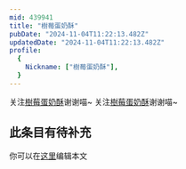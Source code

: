 ```yaml
---
mid: 439941
title: "樹莓蛋奶酥"
pubDate: "2024-11-04T11:22:13.482Z"
updatedDate: "2024-11-04T11:22:13.482Z"
profile:
  {
    Nickname: ["樹莓蛋奶酥"],
  }
---
```


关注[樹莓蛋奶酥](https://space.bilibili.com/439941)谢谢喵~ 关注[樹莓蛋奶酥](https://space.bilibili.com/439941)谢谢喵~

## 此条目有待补充
你可以在[这里](https://github.com/Yuhanawa/VTuber.ICU/edit/master/src/content/v/樹莓蛋奶酥/index.md)编辑本文
